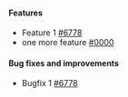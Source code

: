 #### Features
- Feature 1 [#6778](https://github.com/mapbox/mapbox-navigation-android/pull/6778)
- one more feature [#0000](https://github.com/mapbox/mapbox-navigation-android/pull/0000)

#### Bug fixes and improvements
- Bugfix 1 [#6778](https://github.com/mapbox/mapbox-navigation-android/pull/6778)